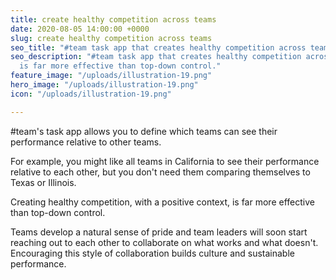 ```yaml
---
title: create healthy competition across teams
date: 2020-08-05 14:00:00 +0000
slug: create healthy competition across teams
seo_title: "#team task app that creates healthy competition across teams"
seo_description: "#team task app that creates healthy competition across teams. This
  is far more effective than top-down control."
feature_image: "/uploads/illustration-19.png"
hero_image: "/uploads/illustration-19.png"
icon: "/uploads/illustration-19.png"

---
```

\#team's task app allows you to define which teams can see their performance relative to other teams.

For example, you might like all teams in California to see their performance relative to each other, but you don't need them comparing themselves to Texas or Illinois.

Creating healthy competition, with a positive context, is far more effective than top-down control. 

Teams develop a natural sense of pride and team leaders will soon start reaching out to each other to collaborate on what works and what doesn't.  Encouraging this style of collaboration builds culture and sustainable performance.